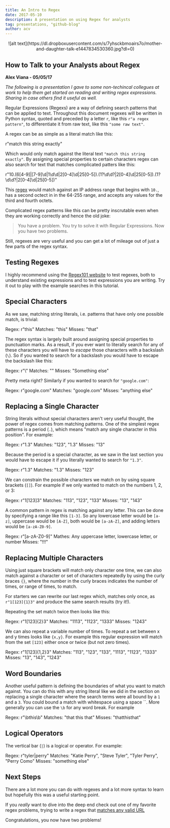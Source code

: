 ```yaml
---
title: An Intro to Regex
date: 2017-05-10
description: A presentation on using Regex for analysts
tag: presentations, "github-blog"
author: acv
---
```

<center>
![alt text](https://dl.dropboxusercontent.com/s/7yhsckbmoairs7o/mother-and-daughter-talk-e1447834530360.jpg?dl=0)
</center>

## How to Talk to your Analysts about Regex

**Alex Viana - 05/05/17**

_The following is a presentation I gave to some non-techincal collegues at work to help them get started on reading and writing regex expressions. Sharing in case others find it useful as well._

Regular Expressions (Regexs) are a way of defining search patterns that can be applied to text. Throughout this document regexes will be written in Python syntax, quoted and preceded by a letter `r`, like this `r"a regex pattern"`, to differentiate it from raw text, like this `"some raw text"`.

A regex can be as simple as a literal match like this:

 r"match this string exactly"

Which would only match against the literal text `"match this string exactly"`. By assigning special properties to certain characters regex can also search for text that matches complicated patters like this:

 r"10\.(6[4-9]|[7-9]\d|1\d\d|2[0-4]\d|25[0-5])\.(1?\d\d?|2[0-4]\d|25[0-5])\.(1?\d\d?|2[0-4]\d|25[0-5])"

This [regex](https://stackoverflow.com/questions/39884618/regex-to-find-a-range-in-an-ip-address) would match against an IP address range that begins with `10.`, has a second octect in in the 64-255 range, and accepts any values for the third and fourth octets.

Complicated regex patterns like this can be pretty inscrutable even when they are working correctly and hence the old joke:

> You have a problem. You try to solve it with Regular Expressions. Now you have two problems.

Still, regexes are very useful and you can get a lot of mileage out of just a few parts of the regex syntax.

## Testing Regexes

I highly recommend using the [Regex101 website](regex101.com) to test regexes, both to understand existing expressions and to test expressions you are writing. Try it out to play with the example searches in this tutorial.

## Special Characters

As we saw, matching string literals, i.e. patterns that have only one possible match, is trivial:

 Regex: r"this"
 Matches: "this"
 Misses: "that"

The regex syntax is largely built around assigning special properties to punctuation marks. As a result, if you ever want to literally search for any of these characters you will have to _escape_ those characters with a backslash (`\`). So if you wanted to search for a backslash you would have to escape the backslash like this:

 Regex: r"\\"
 Matches: "\"
 Misses: "Something else"

Pretty meta right? Similarly if you wanted to search for `"google.com"`:

 Regex: r"google\.com"
 Matches: "google.com"
 Misses: "anything else"

## Replacing a Single Character

String literals without special characters aren't very useful thought, the power of regex comes from matching patterns. One of the simplest regex patterns is a period (`.`), which means "match any single character in this position". For example:

 Regex: r"1.3"
 Matches: "123", "1.3"
 Misses: "13"

Because the period is a special character, as we saw in the last section you would have to escape it if you literally wanted to search for `"1.3"`.

 Regex: r"1\.3"
 Matches: "1.3"
 Misses: "123"

We can constrain the possible characters we match on by using square brackets (`[]`). For example if we only wanted to match on the numbers 1, 2, or 3:

 Regex: r"1[123]3"
 Matches: "113", "123", "133"
 Misses: "13", "143"

A common pattern in regex is matching against any letter. This can be done by specifying a range like this `[1-3]`. So any lowercase letter would be `[a-z]`, uppercase would be `[A-Z]`, both would be `[a-zA-Z]`, and adding letters would be `[a-zA-Z0-9]`.

 Regex: r"[a-zA-Z0-9]"
 Mathes: Any uppercase letter, lowercase letter, or number
 Misses: "!!!"

## Replacing Multiple Characters

Using just square brackets will match only character one time, we can also match against a character or set of characters repeatedly by using the curly braces `{}`, where the number in the curly braces indicates the number of times, or range of times, to match.

For starters we can rewrite our last regex which, matches only once, as `r"1[123]{1}3"` and produce the same search results (try it!).

Repeating the set match twice then looks like this:

 Regex: r"1[123]{2}3"
 Matches: "1113", "1123", "1333"
 Misses: "1243"

We can also repeat a variable number of times. To repeat a set between x and y times looks like `{x,y}`. For example this regular expression will match from the set `[123]` either once or twice (but not zero times).

 Regex: r"1[123]{1,2}3"
 Matches: "113", "123", "133", "1113", "1123", "1333"
 Misses: "13", "143", "1243"

## Word Boundaries

Another useful pattern is defining the boundaries of what you want to match against. You can do this with any string literal like we did in the section on replacing a single character where the search terms were all bound by a `1` and a `3`. You could bound a match with whitespace using a space ``. More generally you can use the `\b` for any word break. For example

 Regex: r"\bthis\b"
 Matches: "that this that"
 Misses: "thatthisthat"

## Logical Operators

The vertical bar (`|`) is a logical or operator. For example:

 Regex: r"tyler|perry"
 Matches: "Katie Perry", "Steve Tyler", "Tyler Perry", "Perry Como"
 Misses: "something else"

## Next Steps

There are a lot more you can do with regexes and a lot more syntax to learn but hopefully this was a useful starting point.

If you _really_ want to dive into the deep end check out one of my favorite regex problems, trying to write a regex that [matches any valid URL](https://stackoverflow.com/questions/161738/what-is-the-best-regular-expression-to-check-if-a-string-is-a-valid-url)

Congratulations, you now have two problems!

